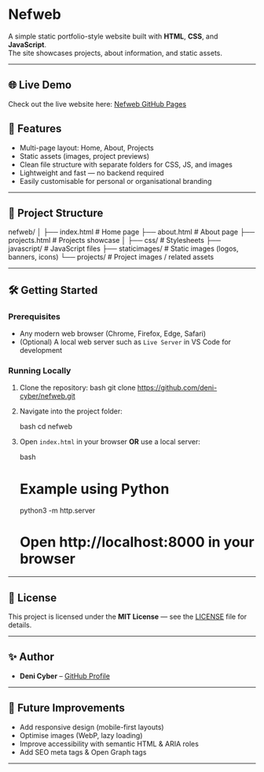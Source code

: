 # Nefweb

A simple static portfolio-style website built with **HTML**, **CSS**, and **JavaScript**.  
The site showcases projects, about information, and static assets.

---
## 🌐 Live Demo
Check out the live website here: [Nefweb GitHub Pages](https://deni-cyber.github.io/nefweb/)


## 🚀 Features
- Multi-page layout: Home, About, Projects
- Static assets (images, project previews)
- Clean file structure with separate folders for CSS, JS, and images
- Lightweight and fast — no backend required
- Easily customisable for personal or organisational branding

---

## 📂 Project Structure

nefweb/
│
├── index.html          # Home page
├── about.html          # About page
├── projects.html       # Projects showcase
│
├── css/                # Stylesheets
├── javascript/         # JavaScript files
├── staticimages/       # Static images (logos, banners, icons)
└── projects/           # Project images / related assets


---

## 🛠️ Getting Started

### Prerequisites
- Any modern web browser (Chrome, Firefox, Edge, Safari)
- (Optional) A local web server such as `Live Server` in VS Code for development

### Running Locally
1. Clone the repository:
   bash
   git clone https://github.com/deni-cyber/nefweb.git

2. Navigate into the project folder:

   bash
   cd nefweb

3. Open `index.html` in your browser **OR** use a local server:

   bash
   # Example using Python
   python3 -m http.server
   # Open http://localhost:8000 in your browser

---


## 📄 License

This project is licensed under the **MIT License** — see the [LICENSE](LICENSE) file for details.

---

## ✨ Author

* **Deni Cyber** – [GitHub Profile](https://github.com/deni-cyber)

---

## 🔮 Future Improvements

* Add responsive design (mobile-first layouts)
* Optimise images (WebP, lazy loading)
* Improve accessibility with semantic HTML & ARIA roles
* Add SEO meta tags & Open Graph tags

---

